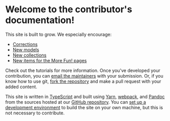 # Welcome to the contributor's documentation!

This site is built to grow. We especially encourage:

- [Corrections](https://github.com/otaithleigh/aisc-model-viewer/issues/new/choose)
- [New models](./#Adding-a-model)
- [New collections](./#Adding-a-collection)
- [New items for the More Fun! pages](./#Adding-a-more-fun-item)

Check out the tutorials for more information. Once you've developed your
contribution, you can
[email the maintainers](mailto:universityprograms@aisc.org)
with your submission. Or, if you know how to use git,
[fork the repository](https://github.com/otaithleigh/aisc-model-viewer) and make
a pull request with your added content.


This site is written in [TypeScript](https://www.typescriptlang.org) and built
using [Yarn](https://yarnpkg.com), [webpack](https://webpack.js.org/), and
[Pandoc](https://pandoc.org/) from the sources hosted at our
[GitHub repository](https://github.com/otaithleigh/aisc-model-viewer). You can
[set up a development environment](./#Setting-up-a-development-environment) to
build the site on your own machine, but this is not necessary to contribute.
